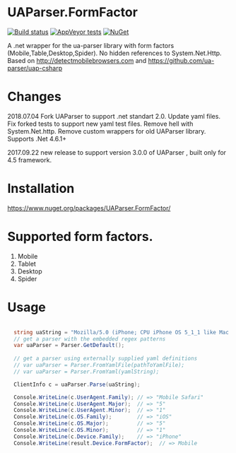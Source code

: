 
# UAParser.FormFactor

[![Build status](https://img.shields.io/appveyor/ci/thyn/ua-parser-formfactor.svg)](https://ci.appveyor.com/project/thyn/ua-parser-formfactor) [![AppVeyor tests](https://img.shields.io/appveyor/tests/thyn/ua-parser-formfactor.svg)](https://ci.appveyor.com/project/thyn/ua-parser-formfactor/build/tests) [![NuGet](https://img.shields.io/nuget/vpre/UAParser.FormFactor.svg)](https://www.nuget.org/packages/UAParser.FormFactor/)

A .net wrapper for the ua-parser library with form factors (Mobile,Table,Desktop,Spider). No hidden references to System.Net.Http. Based on http://detectmobilebrowsers.com and https://github.com/ua-parser/uap-csharp

# Changes


2018.07.04 Fork UAParser to support .net standart 2.0. Update yaml files. Fix forked tests to support new yaml test files. Remove hell with System.Net.http. Remove custom wrappers for old UAParser library. Supports .Net 4.6.1+

2017.09.22 new release to support version 3.0.0 of UAParser , built only for 4.5 framework.

# Installation

https://www.nuget.org/packages/UAParser.FormFactor/

# Supported form factors.

1. Mobile
2. Tablet
3. Desktop
4. Spider

# Usage

```C#

  string uaString = "Mozilla/5.0 (iPhone; CPU iPhone OS 5_1_1 like Mac OS X) AppleWebKit/534.46 (KHTML, like Gecko) Version/5.1 Mobile/9B206 Safari/7534.48.3";
  // get a parser with the embedded regex patterns
  var uaParser = Parser.GetDefault();
  
  // get a parser using externally supplied yaml definitions
  // var uaParser = Parser.FromYamlFile(pathToYamlFile);
  // var uaParser = Parser.FromYaml(yamlString);

  ClientInfo c = uaParser.Parse(uaString);

  Console.WriteLine(c.UserAgent.Family); // => "Mobile Safari"
  Console.WriteLine(c.UserAgent.Major);  // => "5"
  Console.WriteLine(c.UserAgent.Minor);  // => "1"
  Console.WriteLine(c.OS.Family);        // => "iOS"
  Console.WriteLine(c.OS.Major);         // => "5"
  Console.WriteLine(c.OS.Minor);         // => "1"
  Console.WriteLine(c.Device.Family);    // => "iPhone"
  Console.WriteLine(result.Device.FormFactor);  // => Mobile
	
```
